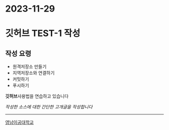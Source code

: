 # 2023-11-29
# 깃허브 TEST-1 작성  
## 작성 요령


- 원격저장소 만들기
- 지역저장소와 연결하기
- 커밋하기
- 푸시하기


**깃허브**사용법을 연습하고 있습니다


*작성한 소스에 대한 간단한 고개글을 작성합니다*


---
[영남이공대학교](http://www.ync.ac.kr)
